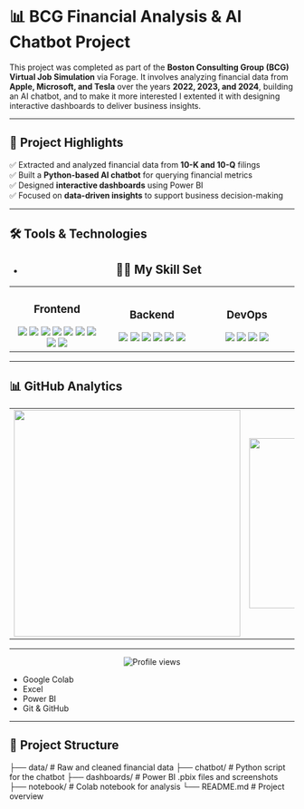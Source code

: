 # 📊 BCG Financial Analysis & AI Chatbot Project

This project was completed as part of the **Boston Consulting Group (BCG) Virtual Job Simulation** via Forage. It involves analyzing financial data from **Apple, Microsoft, and Tesla** over the years **2022, 2023, and 2024**, building an AI chatbot, and to make it more interested I extented it with designing interactive dashboards to deliver business insights.

---

## 🚀 Project Highlights

✅ Extracted and analyzed financial data from **10-K and 10-Q** filings  
✅ Built a **Python-based AI chatbot** for querying financial metrics  
✅ Designed **interactive dashboards** using Power BI  
✅ Focused on **data-driven insights** to support business decision-making

---

## 🛠️ Tools & Technologies

- <h2 align="center">👩‍💻 My Skill Set</h2>

<table>
  <tr>
    <td align="center" width="33%">
      <h3>Frontend</h3>
      <img src="https://img.shields.io/badge/-React-61DAFB?logo=react&logoColor=white&style=flat" />
      <img src="https://img.shields.io/badge/-Bootstrap-563D7C?logo=bootstrap&logoColor=white&style=flat" />
      <img src="https://img.shields.io/badge/-HTML5-E34F26?logo=html5&logoColor=white&style=flat" />
      <img src="https://img.shields.io/badge/-CSS3-1572B6?logo=css3&logoColor=white&style=flat" />
      <img src="https://img.shields.io/badge/-JavaScript-F7DF1E?logo=javascript&logoColor=black&style=flat" />
      <img src="https://img.shields.io/badge/-SASS-CC6699?logo=sass&logoColor=white&style=flat" />
      <img src="https://img.shields.io/badge/-WordPress-21759B?logo=wordpress&logoColor=white&style=flat" />
      <img src="https://img.shields.io/badge/-Figma-F24E1E?logo=figma&logoColor=white&style=flat" />
      <img src="https://img.shields.io/badge/-Photoshop-31A8FF?logo=adobe-photoshop&logoColor=white&style=flat" />
    </td>
    <td align="center" width="33%">
      <h3>Backend</h3>
      <img src="https://img.shields.io/badge/-Node.js-339933?logo=node.js&logoColor=white&style=flat" />
      <img src="https://img.shields.io/badge/-Express.js-000000?logo=express&logoColor=white&style=flat" />
      <img src="https://img.shields.io/badge/-MongoDB-47A248?logo=mongodb&logoColor=white&style=flat" />
      <img src="https://img.shields.io/badge/-Redis-DC382D?logo=redis&logoColor=white&style=flat" />
      <img src="https://img.shields.io/badge/-C++-00599C?logo=c%2B%2B&logoColor=white&style=flat" />
      <img src="https://img.shields.io/badge/-C-00599C?logo=c&logoColor=white&style=flat" />
    </td>
    <td align="center" width="33%">
      <h3>DevOps</h3>
      <img src="https://img.shields.io/badge/-Git-F05032?logo=git&logoColor=white&style=flat" />
      <img src="https://img.shields.io/badge/-Firebase-FFCA28?logo=firebase&logoColor=black&style=flat" />
      <img src="https://img.shields.io/badge/-GoogleCloud-4285F4?logo=google-cloud&logoColor=white&style=flat" />
      <img src="https://img.shields.io/badge/-Linux-FCC624?logo=linux&logoColor=black&style=flat" />
    </td>
  </tr>
</table>

---

## 📊 GitHub Analytics

<table>
  <tr>
    <td align="center">
      <img src="https://github-readme-stats.vercel.app/api?username=yourusername&show_icons=true&theme=tokyonight&rank_icon=github&include_all_commits=true&count_private=true" width="400"/>
    </td>
    <td align="center">
      <img src="https://github-readme-stats.vercel.app/api/top-langs/?username=yourusername&layout=compact&theme=tokyonight&langs_count=8" width="300"/>
    </td>
  </tr>
</table>

---

<p align="center">
  <img src="https://komarev.com/ghpvc/?username=yourusername&style=flat-square&color=blue" alt="Profile views" />
</p>

- Google Colab
- Excel
- Power BI
- Git & GitHub

---

## 📂 Project Structure

├── data/ # Raw and cleaned financial data
├── chatbot/ # Python script for the chatbot
├── dashboards/ # Power BI .pbix files and screenshots
├── notebook/ # Colab notebook for analysis
└── README.md # Project overview
